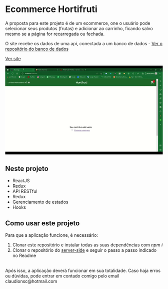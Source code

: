 # Ecommerce Hortifruti

A proposta para este projeto é de um ecommerce, one o usuário pode selecionar seus produtos (frutas) e adicionar ao carrinho, ficando salvo mesmo se a página for recarregada ou fechada.

O site recebe os dados de uma api, conectada a um banco de dados  - [Ver o repositório do banco de dados](https://github.com/claudionsc/ecommerce-horti-server)

[Ver site](https://claudionsc.github.io/ecommerce-horti-client/)

<p align="center">
<img width="870" src="src\assets\to_readme\hortifruti gif.gif">
</p>

## Neste projeto

* ReactJS
* Redux
* API RESTful
* Redux
* Gerenciamento de estados
* Hooks

## Como usar este projeto
Para que a aplicação funcione, é necessário:
<br>
1. Clonar este repositório e instalar todas as suas dependências com _npm i_
2. Clonar o repositório do [server-side](https://github.com/claudionsc/ecommerce-horti-server) e seguir o passo a passo indicado no Readme
<br>
Após isso, a aplicação deverá funcionar em sua totalidade. Caso haja erros ou dúvidas, pode entrar em contado comigo pelo email claudionsc@hotmail.com
